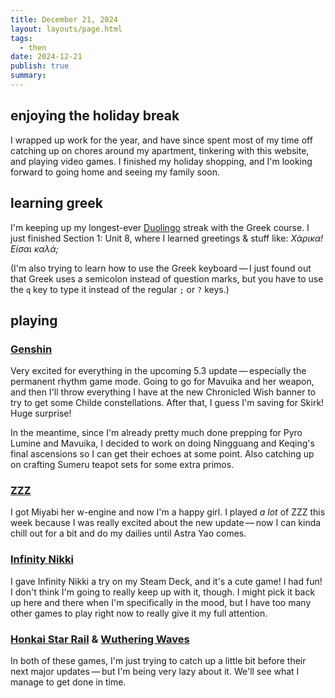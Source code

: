```yaml
---
title: December 21, 2024
layout: layouts/page.html
tags:
  - then
date: 2024-12-21
publish: true
summary: 
---
```

## enjoying the holiday break
I wrapped up work for the year, and have since spent most of my time off catching up on chores around my apartment, tinkering with this website, and playing video games. I finished my holiday shopping, and I'm looking forward to going home and seeing my family soon. 

## learning greek
I'm keeping up my longest-ever [Duolingo](https://www.duolingo.com/profile/jilliangmeehan) streak with the Greek course. I just finished Section 1: Unit 8, where I learned greetings & stuff like: *Χάρικα! Είσαι καλά;*

(I'm also trying to learn how to use the Greek keyboard — I just found out that Greek uses a semicolon instead of question marks, but you have to use the `q` key to type it instead of the regular `;` or `?` keys.)

## playing
### [Genshin](../../games/Genshin/index.md)
Very excited for everything in the upcoming 5.3 update — especially the permanent rhythm game mode. Going to go for Mavuika and her weapon, and then I'll throw everything I have at the new Chronicled Wish banner to try to get some Childe constellations. After that, I guess I'm saving for Skirk! Huge surprise!

In the meantime, since I'm already pretty much done prepping for Pyro Lumine and Mavuika, I decided to work on doing Ningguang and Keqing's final ascensions so I can get their echoes at some point. Also catching up on crafting Sumeru teapot sets for some extra primos.

### [ZZZ](../../games/ZZZ/index.md)
I got Miyabi her w-engine and now I'm a happy girl. I played *a lot* of ZZZ this week because I was really excited about the new update — now I can kinda chill out for a bit and do my dailies until Astra Yao comes.

### [Infinity Nikki](../../games/playing/Infinity%20Nikki/index.md)
I gave Infinity Nikki a try on my Steam Deck, and it's a cute game! I had fun! I don't think I'm going to really keep up with it, though. I might pick it back up here and there when I'm specifically in the mood, but I have too many other games to play right now to really give it my full attention.

### [Honkai Star Rail](../../games/playing/Honkai%20Star%20Rail/index.md) & [Wuthering Waves](../../games/playing/Wuthering%20Waves/index.md)
In both of these games, I'm just trying to catch up a little bit before their next major updates — but I'm being very lazy about it. We'll see what I manage to get done in time.